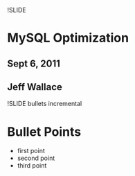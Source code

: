 !SLIDE 
# MySQL Optimization

## Sept 6, 2011
## Jeff Wallace

!SLIDE bullets incremental
# Bullet Points #

* first point
* second point
* third point

